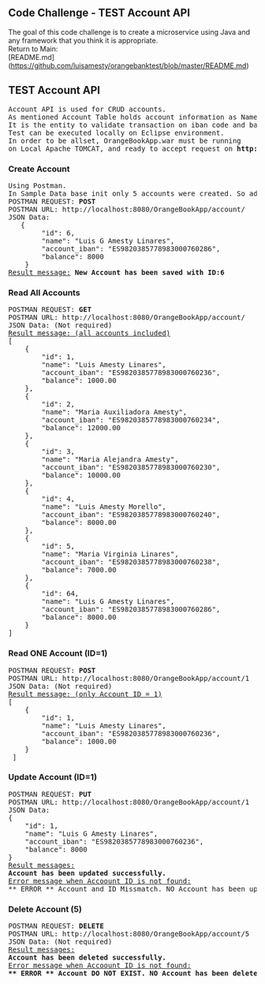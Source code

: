 ## Code Challenge - TEST Account API
The goal of this code challenge is to create a microservice using Java and any framework that you think it is
appropriate.</br>
Return to Main: </br>
[README.md] (https://github.com/luisamesty/orangebanktest/blob/master/README.md)
## TEST Account API
<pre>
Account API is used for CRUD accounts.
As mentioned Account Table holds account information as Name, IBAN, and balance.
It is the entity to validate transaction on iban code and balance.
Test can be executed locally on Eclipse environment. 
In order to be allset, OrangeBookApp.war must be running
on Local Apache TOMCAT, and ready to accept request on <b>http://localhost:8080</b>
</pre>
### Create Account
<pre>
Using Postman. 
In Sample Data base init only 5 accounts were created. So additional accout no. 6 can be tested for creating.
POSTMAN REQUEST: <b>POST</b>
POSTMAN URL: http://localhost:8080/OrangeBookApp/account/
JSON Data:
   {
    	"id": 6,
        "name": "Luis G Amesty Linares",
        "account_iban": "ES9820385778983000760286",
        "balance": 8000
    }
<u>Result message:</u> <b>New Account has been saved with ID:6</b>
</pre>
### Read All Accounts
<pre>
POSTMAN REQUEST: <b>GET</b>
POSTMAN URL: http://localhost:8080/OrangeBookApp/account/
JSON Data: (Not required)
<u>Result message: (all accounts included)</u> 
[
    {
        "id": 1,
        "name": "Luis Amesty Linares",
        "account_iban": "ES9820385778983000760236",
        "balance": 1000.00
    },
    {
        "id": 2,
        "name": "Maria Auxiliadora Amesty",
        "account_iban": "ES9820385778983000760234",
        "balance": 12000.00
    },
    {
        "id": 3,
        "name": "Maria Alejandra Amesty",
        "account_iban": "ES9820385778983000760230",
        "balance": 10000.00
    },
    {
        "id": 4,
        "name": "Luis Amesty Morello",
        "account_iban": "ES9820385778983000760240",
        "balance": 8000.00
    },
    {
        "id": 5,
        "name": "Maria Virginia Linares",
        "account_iban": "ES9820385778983000760238",
        "balance": 7000.00
    },
    {
        "id": 64,
        "name": "Luis G Amesty Linares",
        "account_iban": "ES9820385778983000760286",
        "balance": 8000.00
    }
]
</pre>
### Read ONE Account (ID=1)
<pre>
POSTMAN REQUEST: <b>POST</b>
POSTMAN URL: http://localhost:8080/OrangeBookApp/account/1
JSON Data: (Not required)
<u>Result message: (only Account ID = 1)</u> 
[
    {
        "id": 1,
        "name": "Luis Amesty Linares",
        "account_iban": "ES9820385778983000760236",
        "balance": 1000.00
    }
 ]
</pre>
### Update Account (ID=1)
<pre>
POSTMAN REQUEST: <b>PUT</b>
POSTMAN URL: http://localhost:8080/OrangeBookApp/account/1
JSON Data:
{
    "id": 1,
    "name": "Luis G Amesty Linares",
    "account_iban": "ES9820385778983000760236",
    "balance": 8000
}
<u>Result messages:</u> 
<b>Account has been updated successfully.</b>
<u>Error message when Accoount ID is not found:</u>
** ERROR ** Account and ID Missmatch. NO Account has been updated with ID:10 / 1
</pre>
### Delete Account (5)
<pre>
POSTMAN REQUEST: <b>DELETE</b>
POSTMAN URL: http://localhost:8080/OrangeBookApp/account/5
JSON Data: (Not required)
<u>Result messages:</u> 
<b>Account has been deleted successfully.</b>
<u>Error message when Accoount ID is not found:</u>
<b>** ERROR ** Account DO NOT EXIST. NO Account has been deleted with ID:59</b>
</pre>